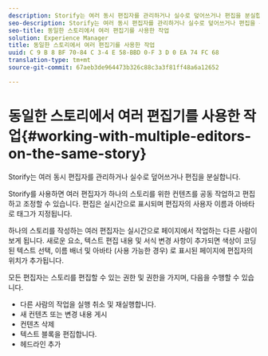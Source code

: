 ```yaml
---
description: Storify는 여러 동시 편집자를 관리하거나 실수로 덮어쓰거나 편집을 분실합니다.
seo-description: Storify는 여러 동시 편집자를 관리하거나 실수로 덮어쓰거나 편집을 분실합니다.
seo-title: 동일한 스토리에서 여러 편집기를 사용한 작업
solution: Experience Manager
title: 동일한 스토리에서 여러 편집기를 사용한 작업
uuid: C 9 B 8 BF 70-84 C 3-4 E 58-BBD 0-F 3 D 0 EA 74 FC 68
translation-type: tm+mt
source-git-commit: 67aeb3de964473b326c88c3a3f81ff48a6a12652

---
```



# 동일한 스토리에서 여러 편집기를 사용한 작업{#working-with-multiple-editors-on-the-same-story}

Storify는 여러 동시 편집자를 관리하거나 실수로 덮어쓰거나 편집을 분실합니다.

Storify를 사용하면 여러 편집자가 하나의 스토리를 위한 컨텐츠를 공동 작업하고 편집하고 조정할 수 있습니다. 편집은 실시간으로 표시되며 편집자의 사용자 이름과 아바타로 태그가 지정됩니다.

하나의 스토리를 작성하는 여러 편집자는 실시간으로 페이지에서 작업하는 다른 사람이 보게 됩니다. 새로운 요소, 텍스트 편집 내용 및 서식 변경 사항이 추가되면 색상이 코딩된 텍스트 선택, 이름 배너 및 아바타 (사용 가능한 경우) 로 표시된 페이지에 편집자의 위치가 추가됩니다.

모든 편집자는 스토리를 편집할 수 있는 권한 및 권한을 가지며, 다음을 수행할 수 있습니다.

* 다른 사람의 작업을 실행 취소 및 재실행합니다.
* 새 컨텐츠 또는 변경 내용 게시
* 컨텐츠 삭제
* 텍스트 블록을 편집합니다.
* 헤드라인 추가

